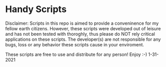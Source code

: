 # Handy Scripts

Disclaimer:
Scripts in this repo is aimed to provide a conveninence for my fellow earth citizens. However, these scripts were developed out of leisure and has not been tested with thoroghly, thus please do NOT rely critical applications on these scripts. The developer(s) are not responsible for any bugs, loss or any behavior these scripts cause in your enviroment.

These scripts are free to use and distribute for any person! Enjoy :-)
1-31-2021
